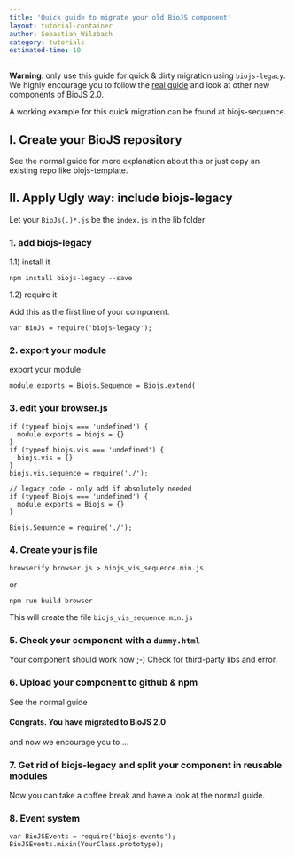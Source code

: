 ```yaml
---
title: 'Quick guide to migrate your old BioJS component'
layout: tutorial-container
author: Sebastian Wilzbach
category: tutorials
estimated-time: 10 
---
```


**Warning**: only use this guide for quick & dirty migration using `biojs-legacy`.
We highly encourage you to follow the [real guide](/howToCreateComponent.html) and look at other new components of BioJS 2.0.

A working example for this quick migration can be found at biojs-sequence.


I. Create your BioJS repository
-------------------------------

See the normal guide for more explanation about this or just copy an existing repo like biojs-template.


II. Apply Ugly way: include biojs-legacy
--------------------------------

Let your `BioJs(.)*.js` be the `index.js` in the lib folder


### 1. add  biojs-legacy

  1.1) install it 

~~~
npm install biojs-legacy --save
~~~

  1.2) require it 

Add this as the first line of your component.

~~~
var BioJs = require('biojs-legacy');
~~~

### 2. export your module
 
export your module.
 
~~~
module.exports = Biojs.Sequence = Biojs.extend(
~~~


### 3. edit your browser.js

~~~
if (typeof biojs === 'undefined') {
  module.exports = biojs = {}
}
if (typeof biojs.vis === 'undefined') {
  biojs.vis = {}
}
biojs.vis.sequence = require('./');

// legacy code - only add if absolutely needed
if (typeof Biojs === 'undefined') {
  module.exports = Biojs = {}
}

Biojs.Sequence = require('./');
~~~

### 4. Create your js file

~~~
browserify browser.js > biojs_vis_sequence.min.js
~~~

or 

~~~
npm run build-browser
~~~

This will create the file `biojs_vis_sequence.min.js`

### 5. Check your component with a `dummy.html`

Your component should work now ;-)
Check for third-party libs and error.

### 6. Upload your component to github & npm 

See the normal guide

#### Congrats. You have migrated to BioJS 2.0

and now we encourage you to ... 

### 7. Get rid of biojs-legacy and split your component in reusable modules

Now you can take a coffee break and have a look at the normal guide.


### 8. Event system

```
var BioJSEvents = require('biojs-events');
BioJSEvents.mixin(YourClass.prototype);
``` 
